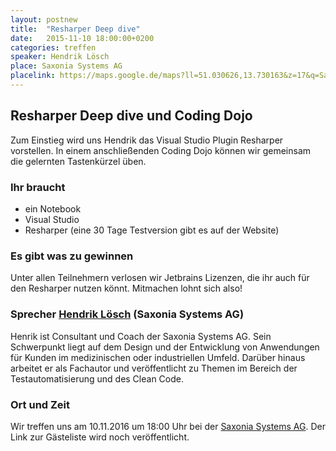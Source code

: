 ```yaml
---
layout: postnew
title:  "Resharper Deep dive"
date:   2015-11-10 18:00:00+0200
categories: treffen
speaker: Hendrik Lösch
place: Saxonia Systems AG
placelink: https://maps.google.de/maps?ll=51.030626,13.730163&z=17&q=Saxonia+Systems+AG&output=classic&dg=ntvb
---
```


## Resharper Deep dive und Coding Dojo

Zum Einstieg wird uns Hendrik das Visual Studio Plugin Resharper vorstellen.
In einem anschließenden Coding Dojo können wir gemeinsam die gelernten Tastenkürzel üben.

### Ihr braucht

* ein Notebook
* Visual Studio
* Resharper (eine 30 Tage Testversion gibt es auf der Website)

### Es gibt was zu gewinnen

Unter allen Teilnehmern verlosen wir Jetbrains Lizenzen, die ihr auch
für den Resharper nutzen könnt. Mitmachen lohnt sich also!

### Sprecher [Hendrik Lösch](http://www.just-about.net/)  (Saxonia Systems AG)
Henrik ist Consultant und Coach der Saxonia Systems AG. Sein Schwerpunkt liegt auf dem Design und der Entwicklung von Anwendungen für Kunden im medizinischen oder industriellen Umfeld. Darüber hinaus arbeitet er als Fachautor und veröffentlicht zu Themen im Bereich der Testautomatisierung und des Clean Code.


### Ort und Zeit
Wir treffen uns am 10.11.2016 um 18:00 Uhr bei der [Saxonia Systems AG](http://www.saxsys.de/).
Der Link zur Gästeliste wird noch veröffentlicht.
